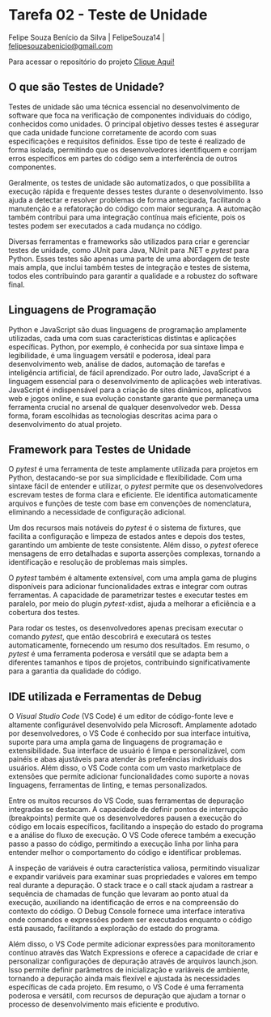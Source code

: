 # Tarefa 02 - Teste de Unidade

Felipe Souza Benício da Silva | FelipeSouza14 | felipesouzabenicio@gmail.com

Para acessar o repositório do projeto [Clique Aqui!](https://github.com/melquetrindade/sigQueijaria)

## O que são Testes de Unidade?

Testes de unidade são uma técnica essencial no desenvolvimento de software que foca na verificação de componentes individuais do código, conhecidos como unidades. O principal objetivo desses testes é assegurar que cada unidade funcione corretamente de acordo com suas especificações e requisitos definidos. Esse tipo de teste é realizado de forma isolada, permitindo que os desenvolvedores identifiquem e corrijam erros específicos em partes do código sem a interferência de outros componentes.

Geralmente, os testes de unidade são automatizados, o que possibilita a execução rápida e frequente desses testes durante o desenvolvimento. Isso ajuda a detectar e resolver problemas de forma antecipada, facilitando a manutenção e a refatoração do código com maior segurança. A automação também contribui para uma integração contínua mais eficiente, pois os testes podem ser executados a cada mudança no código.

Diversas ferramentas e frameworks são utilizados para criar e gerenciar testes de unidade, como JUnit para Java, NUnit para .NET e _pytest_ para Python. Esses testes são apenas uma parte de uma abordagem de teste mais ampla, que inclui também testes de integração e testes de sistema, todos eles contribuindo para garantir a qualidade e a robustez do software final.

## Linguagens de Programação

Python e JavaScript são duas linguagens de programação amplamente utilizadas, cada uma com suas características distintas e aplicações específicas. Python, por exemplo, é conhecida por sua sintaxe limpa e legibilidade, é uma linguagem versátil e poderosa, ideal para desenvolvimento web, análise de dados, automação de tarefas e inteligência artificial, de fácil aprendizado.
Por outro lado, JavaScript é a linguagem essencial para o desenvolvimento de aplicações web interativas. JavaScript é indispensável para a criação de sites dinâmicos, aplicativos web e jogos online, e sua evolução constante garante que permaneça uma ferramenta crucial no arsenal de qualquer desenvolvedor web. Dessa forma, foram escolhidas as tecnologias descritas acima para o desenvolvimento do atual projeto.

## Framework para Testes de Unidade

O _pytest_ é uma ferramenta de teste amplamente utilizada para projetos em Python, destacando-se por sua simplicidade e flexibilidade. Com uma sintaxe fácil de entender e utilizar, o _pytest_ permite que os desenvolvedores escrevam testes de forma clara e eficiente. Ele identifica automaticamente arquivos e funções de teste com base em convenções de nomenclatura, eliminando a necessidade de configuração adicional.

Um dos recursos mais notáveis do _pytest_ é o sistema de fixtures, que facilita a configuração e limpeza de estados antes e depois dos testes, garantindo um ambiente de teste consistente. Além disso, o _pytest_ oferece mensagens de erro detalhadas e suporta asserções complexas, tornando a identificação e resolução de problemas mais simples.

O _pytest_ também é altamente extensível, com uma ampla gama de plugins disponíveis para adicionar funcionalidades extras e integrar com outras ferramentas. A capacidade de parametrizar testes e executar testes em paralelo, por meio do plugin _pytest_-xdist, ajuda a melhorar a eficiência e a cobertura dos testes.

Para rodar os testes, os desenvolvedores apenas precisam executar o comando _pytest_, que então descobrirá e executará os testes automaticamente, fornecendo um resumo dos resultados. Em resumo, o _pytest_ é uma ferramenta poderosa e versátil que se adapta bem a diferentes tamanhos e tipos de projetos, contribuindo significativamente para a garantia da qualidade do código.

## IDE utilizada e Ferramentas de Debug

O _Visual Studio Code_ (VS Code) é um editor de código-fonte leve e altamente configurável desenvolvido pela Microsoft. Amplamente adotado por desenvolvedores, o VS Code é conhecido por sua interface intuitiva, suporte para uma ampla gama de linguagens de programação e extensibilidade. Sua interface de usuário é limpa e personalizável, com painéis e abas ajustáveis para atender às preferências individuais dos usuários. Além disso, o VS Code conta com um vasto marketplace de extensões que permite adicionar funcionalidades como suporte a novas linguagens, ferramentas de linting, e temas personalizados.

Entre os muitos recursos do VS Code, suas ferramentas de depuração integradas se destacam. A capacidade de definir pontos de interrupção (breakpoints) permite que os desenvolvedores pausen a execução do código em locais específicos, facilitando a inspeção do estado do programa e a análise do fluxo de execução. O VS Code oferece também a execução passo a passo do código, permitindo a execução linha por linha para entender melhor o comportamento do código e identificar problemas.

A inspeção de variáveis é outra característica valiosa, permitindo visualizar e expandir variáveis para examinar suas propriedades e valores em tempo real durante a depuração. O stack trace e o call stack ajudam a rastrear a sequência de chamadas de função que levaram ao ponto atual da execução, auxiliando na identificação de erros e na compreensão do contexto do código. O Debug Console fornece uma interface interativa onde comandos e expressões podem ser executados enquanto o código está pausado, facilitando a exploração do estado do programa.

Além disso, o VS Code permite adicionar expressões para monitoramento contínuo através das Watch Expressions e oferece a capacidade de criar e personalizar configurações de depuração através de arquivos launch.json. Isso permite definir parâmetros de inicialização e variáveis de ambiente, tornando a depuração ainda mais flexível e ajustada às necessidades específicas de cada projeto. Em resumo, o VS Code é uma ferramenta poderosa e versátil, com recursos de depuração que ajudam a tornar o processo de desenvolvimento mais eficiente e produtivo.